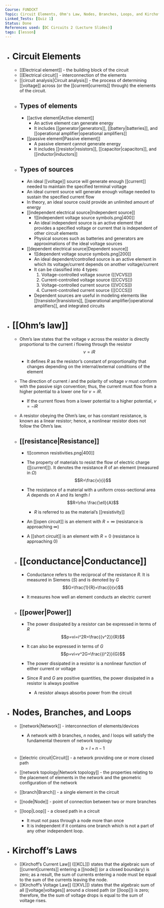 ```yaml
---
Course: FUNDCKT
Topic: Circuit Elements, Ohm's Law, Nodes, Branches, Loops, and Kirchoff's Law
Linked_Tests: [Quiz 1]
Status: Done
References used: [DC Circuits 2 (Lecture Slides)]
tags: [lesson]
---
```


- # Circuit Elements
	- [[Electrical element]] - the building block of the circuit
	- [[Electrical circuit]] - interconnection of the elements
	- [[circuit analysis|Circuit analysis]] - the process of determining [[voltage]] across (or the [[current|currents]] through) the elements of the circuit.
	- ## Types of elements
		- [[active element|Active element]]
			- An active element can generate energy
			- It includes [[generator|generators]], [[battery|batteries]], and [[operational amplifier|operational amplifiers]]
		- [[passive element|Passive element]]
			- A passive element cannot generate energy
			- It includes [[resistor|resistors]], [[capacitor|capacitors]], and [[inductor|inductors]]
	- ## Types of sources
		- An ideal [[voltage]] source will generate enough [[current]] needed to maintain the specified terminal voltage
		- An ideal current source will generate enough voltage needed to sustain the specified current flow
		- In theory, an ideal source could provide an unlimited amount of energy
		- [[independent electrical source|Independent source]]
			- ![[independent voltage source symbols.png|400]]
			- An ideal independent source is an active element that provides a specified voltage or current that is independent of other circuit elements
			- Physical sources such as batteries and generators are approximations of the ideal voltage sources
		- [[dependent electrical source|Dependent source]]
			- ![[dependent voltage source symbols.png|200]]
			- An ideal dependent/controlled source is an active element in which its voltage/current depends on another voltage/current
			- It can be classified into 4 types:
				1. Voltage-controlled voltage source ([[VCVS]])
				2. Current-controlled voltage source ([[CCVS]])
				3. Voltage-controlled current source ([[VCCS]])
				4. Current-controlled current source ([[CCCS]])
			- Dependent sources are useful in modeling elements like [[transistor|transistors]], [[operational amplifier|operational amplifiers]], and integrated circuits
- # [[Ohm’s law]]

	- Ohm’s law states that the voltage $v$ across the resistor is directly proportional to the current $i$ flowing through the resistor $$v=iR$$

		- It defines $R$ as the resistor’s constant of proportionality that changes depending on the internal/external conditions of the element
	- The direction of current $i$ and the polarity of voltage $v$ must conform with the passive sign convention; thus, the current must flow from a higher potential to a lower one for $v=iR$.
		- If the current flows from a lower potential to a higher potential, $v=-iR$
	- A resistor obeying the Ohm’s law, or has constant resistance, is known as a linear resistor; hence, a nonlinear resistor does not follow the Ohm’s law.
	- ## [[resistance|Resistance]]
		- ![[common resistivities.png|400]]

		- The property of materials to resist the flow of electric charge ([[current]]). It denotes the resistance $R$ of an element (measured in $\Omega$) $$R=\frac{v}{i}$$

		- The resistance of a material with a uniform cross-sectional area $A$ depends on $A$ and its length $l$ $$R=\rho \frac{\ell}{A}$$

			- $R$ is referred to as the material’s [[resistivity]]
		- An [[open circuit]] is an element with $R=\infty$ (resistance is approaching $\infty$)
		- A [[short circuit]] is an element with $R=0$ (resistance is approaching $0$)
	- # [[conductance|Conductance]]

		- Conductance refers to the reciprocal of the resistance $R$. It is measured in Siemens ($S$) and is denoted by $G$ $$G=\frac{1}{R}=\frac{i}{v}$$

		- It measures how well an element conducts an electric current
	- ## [[power|Power]]

		- The power dissipated by a resistor can be expressed in terms of $R$ $$p=vi=i^2R=\frac{{v^2}}{R}$$

		- It can also be expressed in terms of $G$ $$p=vi=v^2G=\frac{{i^2}}{G}$$

		- The power dissipated in a resistor is a nonlinear function of either current or voltage
		- Since $R$ and $G$ are positive quantities, the power dissipated in a resistor is always positive
			- A resistor always absorbs power from the circuit
- # Nodes, Branches, and Loops
	- [[network|Network]] - interconnection of elements/devices

		- A network with $b$ branches, $n$ nodes, and $l$ loops will satisfy the fundamental theorem of network topology $$b=l+n-1$$

	- [[electric circuit|Circuit]] - a network providing one or more closed path
	- [[network topology|Network topology]] - the properties relating to the placement of elements in the network and the geometric configuration of the network
	- [[branch|Branch]] - a single element in the circuit
	- [[node|Node]] - point of connection between two or more branches
	- [[loop|Loop]] - a closed path in a circuit
		- It must not pass through a node more than once
		- It is independent if it contains one branch which is not a part of any other independent loop.
- # Kirchoff’s Laws
	- [[Kirchoff’s Current Law]] ([[KCL]]) states that the algebraic sum of [[current|currents]] entering a [[node]] (or a closed boundary) is zero; as a result, the sum of currents entering a node must be equal to the sum of the currents leaving the node.
	- [[Kirchoff’s Voltage Law]] ([[KVL]]) states that the algebraic sum of all [[voltage|voltages]] around a closed path (or [[loop]]) is zero; therefore, the the sum of voltage drops is equal to the sum of voltage rises.
